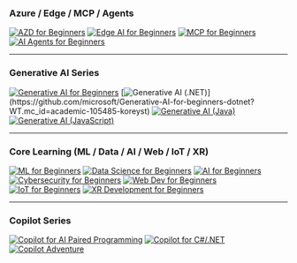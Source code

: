 <!-- CO-OP TRANSLATOR OTHER COURSES START -->

### Azure / Edge / MCP / Agents
[![AZD for Beginners](https://img.shields.io/badge/AZD%20for%20Beginners-C7D2FE?style=for-the-badge&labelColor=E5E7EB&color=C7D2FE)](https://github.com/microsoft/AZD-for-beginners?WT.mc_id=academic-105485-koreyst)
[![Edge AI for Beginners](https://img.shields.io/badge/Edge%20AI%20for%20Beginners-C7D2FE?style=for-the-badge&labelColor=E5E7EB&color=C7D2FE)](https://github.com/microsoft/edgeai-for-beginners?WT.mc_id=academic-105485-koreyst)
[![MCP for Beginners](https://img.shields.io/badge/MCP%20for%20Beginners-C7D2FE?style=for-the-badge&labelColor=E5E7EB&color=C7D2FE)](https://github.com/microsoft/mcp-for-beginners?WT.mc_id=academic-105485-koreyst)
[![AI Agents for Beginners](https://img.shields.io/badge/AI%20Agents%20for%20Beginners-C7D2FE?style=for-the-badge&labelColor=E5E7EB&color=C7D2FE)](https://github.com/microsoft/ai-agents-for-beginners?WT.mc_id=academic-105485-koreyst)

---

### Generative AI Series
[![Generative AI for Beginners](https://img.shields.io/badge/Generative%20AI%20for%20Beginners-E9D5FF?style=for-the-badge&labelColor=E5E7EB&color=E9D5FF)](https://github.com/microsoft/generative-ai-for-beginners?WT.mc_id=academic-105485-koreyst)
[![Generative AI (.NET)](https://img.shields.io/badge/Generative%20AI%20(.NET)-E9D5FF?style=for-the-badge&labelColor=E5E7EB&color=E9D5FF)](https://github.com/microsoft/Generative-AI-for-beginners-dotnet?WT.mc_id=academic-105485-koreyst)
[![Generative AI (Java)](https://img.shields.io/badge/Generative%20AI%20(Java)-E9D5FF?style=for-the-badge&labelColor=E5E7EB&color=E9D5FF)](https://github.com/microsoft/generative-ai-for-beginners-java?WT.mc_id=academic-105485-koreyst)
[![Generative AI (JavaScript)](https://img.shields.io/badge/Generative%20AI%20(JavaScript)-E9D5FF?style=for-the-badge&labelColor=E5E7EB&color=E9D5FF)](https://github.com/microsoft/generative-ai-with-javascript?WT.mc_id=academic-105485-koreyst)

---

### Core Learning (ML / Data / AI / Web / IoT / XR)
[![ML for Beginners](https://img.shields.io/badge/ML%20for%20Beginners-DBEAFE?style=for-the-badge&labelColor=E5E7EB&color=DBEAFE)](https://akams/ml-beginners?WT.mc_id=academic-105485-koreyst)
[![Data Science for Beginners](https://img.shields.io/badge/Data%20Science%20for%20Beginners-DBEAFE?style=for-the-badge&labelColor=E5E7EB&color=DBEAFE)](https://aka.ms/datascience-beginners?WT.mc_id=academic-105485-koreyst)
[![AI for Beginners](https://img.shields.io/badge/AI%20for%20Beginners-DBEAFE?style=for-the-badge&labelColor=E5E7EB&color=DBEAFE)](https://aka.ms/ai-beginners?WT.mc_id=academic-105485-koreyst)
[![Cybersecurity for Beginners](https://img.shields.io/badge/Cybersecurity%20for%20Beginners-DBEAFE?style=for-the-badge&labelColor=E5E7EB&color=DBEAFE)](https://github.com/microsoft/Security-101?WT.mc_id=academic-96948-sayoung)
[![Web Dev for Beginners](https://img.shields.io/badge/Web%20Dev%20for%20Beginners-DBEAFE?style=for-the-badge&labelColor=E5E7EB&color=DBEAFE)](https://aka.ms/webdev-beginners?WT.mc_id=academic-105485-koreyst)
[![IoT for Beginners](https://img.shields.io/badge/IoT%20for%20Beginners-DBEAFE?style=for-the-badge&labelColor=E5E7EB&color=DBEAFE)](https://aka.ms/iot-beginners?WT.mc_id=academic-105485-koreyst)
[![XR Development for Beginners](https://img.shields.io/badge/XR%20Development%20for%20Beginners-DBEAFE?style=for-the-badge&labelColor=E5E7EB&color=DBEAFE)](https://github.com/microsoft/xr-development-for-beginners?WT.mc_id=academic-105485-koreyst)

---

### Copilot Series
[![Copilot for AI Paired Programming](https://img.shields.io/badge/Copilot%20for%20AI%20Paired%20Programming-B9FBC0?style=for-the-badge&labelColor=E5E7EB&color=B9FBC0)](https://aka.ms/GitHubCopilotAI?WT.mc_id=academic-105485-koreyst)
[![Copilot for C#/.NET](https://img.shields.io/badge/Copilot%20for%20C%23/.NET-B9FBC0?style=for-the-badge&labelColor=E5E7EB&color=B9FBC0)](https://github.com/microsoft/mastering-github-copilot-for-dotnet-csharp-developers?WT.mc_id=academic-105485-koreyst)
[![Copilot Adventure](https://img.shields.io/badge/Copilot%20Adventure-B9FBC0?style=for-the-badge&labelColor=E5E7EB&color=B9FBC0)](https://github.com/microsoft/CopilotAdventures?WT.mc_id=academic-105485-koreyst)

<!-- CO-OP TRANSLATOR OTHER COURSES END -->
